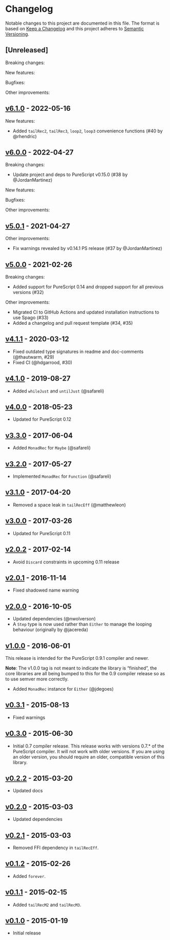 # Changelog

Notable changes to this project are documented in this file. The format is based on [Keep a Changelog](https://keepachangelog.com/en/1.0.0/) and this project adheres to [Semantic Versioning](https://semver.org/spec/v2.0.0.html).

## [Unreleased]

Breaking changes:

New features:

Bugfixes:

Other improvements:

## [v6.1.0](https://github.com/purescript/purescript-tailrec/releases/tag/v6.1.0) - 2022-05-16

New features:
- Added `tailRec2`, `tailRec3`, `loop2`, `loop3` convenience functions (#40 by @rhendric)

## [v6.0.0](https://github.com/purescript/purescript-tailrec/releases/tag/v6.0.0) - 2022-04-27

Breaking changes:
- Update project and deps to PureScript v0.15.0 (#38 by @JordanMartinez)

New features:

Bugfixes:

Other improvements:

## [v5.0.1](https://github.com/purescript/purescript-tailrec/releases/tag/v5.0.1) - 2021-04-27

Other improvements:
- Fix warnings revealed by v0.14.1 PS release (#37 by @JordanMartinez)

## [v5.0.0](https://github.com/purescript/purescript-tailrec/releases/tag/v5.0.0) - 2021-02-26

Breaking changes:
- Added support for PureScript 0.14 and dropped support for all previous versions (#32)

Other improvements:
- Migrated CI to GitHub Actions and updated installation instructions to use Spago (#33)
- Added a changelog and pull request template (#34, #35)

## [v4.1.1](https://github.com/purescript/purescript-tailrec/releases/tag/v4.1.1) - 2020-03-12

- Fixed outdated type signatures in readme and doc-comments (@thautwarm, #29)
- Fixed CI (@hdgarrood, #30)

## [v4.1.0](https://github.com/purescript/purescript-tailrec/releases/tag/v4.1.0) - 2019-08-27

- Added `whileJust` and `untilJust` (@safareli)

## [v4.0.0](https://github.com/purescript/purescript-tailrec/releases/tag/v4.0.0) - 2018-05-23

- Updated for PureScript 0.12

## [v3.3.0](https://github.com/purescript/purescript-tailrec/releases/tag/v3.3.0) - 2017-06-04

- Added `MonadRec` for `Maybe` (@safareli)

## [v3.2.0](https://github.com/purescript/purescript-tailrec/releases/tag/v3.2.0) - 2017-05-27

- Implemented `MonadRec` for `Function` (@safareli)

## [v3.1.0](https://github.com/purescript/purescript-tailrec/releases/tag/v3.1.0) - 2017-04-20

- Removed a space leak in `tailRecEff` (@matthewleon)

## [v3.0.0](https://github.com/purescript/purescript-tailrec/releases/tag/v3.0.0) - 2017-03-26

- Updated for PureScript 0.11

## [v2.0.2](https://github.com/purescript/purescript-tailrec/releases/tag/v2.0.2) - 2017-02-14

- Avoid `Discard` constraints in upcoming 0.11 release

## [v2.0.1](https://github.com/purescript/purescript-tailrec/releases/tag/v2.0.1) - 2016-11-14

- Fixed shadowed name warning

## [v2.0.0](https://github.com/purescript/purescript-tailrec/releases/tag/v2.0.0) - 2016-10-05

- Updated dependencies (@nwolverson)
- A `Step` type is now used rather than `Either` to manage the looping behaviour (originally by @jacereda)

## [v1.0.0](https://github.com/purescript/purescript-tailrec/releases/tag/v1.0.0) - 2016-06-01

This release is intended for the PureScript 0.9.1 compiler and newer.

**Note**: The v1.0.0 tag is not meant to indicate the library is “finished”, the core libraries are all being bumped to this for the 0.9 compiler release so as to use semver more correctly.

- Added `MonadRec` instance for `Either` (@jdegoes)

## [v0.3.1](https://github.com/purescript/purescript-tailrec/releases/tag/v0.3.1) - 2015-08-13

- Fixed warnings

## [v0.3.0](https://github.com/purescript/purescript-tailrec/releases/tag/v0.3.0) - 2015-06-30

- Initial 0.7 compiler release. This release works with versions 0.7.\* of the PureScript compiler. It will not work with older versions. If you are using an older version, you should require an older, compatible version of this library.

## [v0.2.2](https://github.com/purescript/purescript-tailrec/releases/tag/v0.2.2) - 2015-03-20

- Updated docs

## [v0.2.0](https://github.com/purescript/purescript-tailrec/releases/tag/v0.2.0) - 2015-03-03

- Updated dependencies

## [v0.2.1](https://github.com/purescript/purescript-tailrec/releases/tag/v0.2.1) - 2015-03-03

- Removed FFI dependency in `tailRecEff`.

## [v0.1.2](https://github.com/purescript/purescript-tailrec/releases/tag/v0.1.2) - 2015-02-26

- Added `forever`.

## [v0.1.1](https://github.com/purescript/purescript-tailrec/releases/tag/v0.1.1) - 2015-02-15

- Added `tailRecM2` and `tailRecM3`.

## [v0.1.0](https://github.com/purescript/purescript-tailrec/releases/tag/v0.1.0) - 2015-01-19

- Initial release
